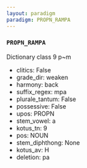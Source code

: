 ```yaml
---
layout: paradigm
paradigm: PROPN_RAMPA
---
```

### ` PROPN_RAMPA `

Dictionary class 9 p~m
* clitics: False
* grade_dir: weaken
* harmony: back
* suffix_regex: mpa
* plurale_tantum: False
* possessive: False
* upos: PROPN
* stem_vowel: a
* kotus_tn: 9
* pos: NOUN
* stem_diphthong: None
* kotus_av: H
* deletion: pa
